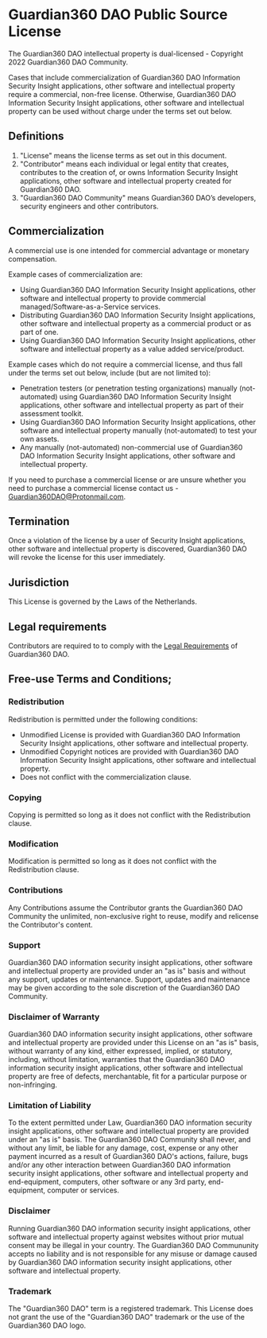 # Guardian360 DAO Public Source License

The Guardian360 DAO intellectual property is dual-licensed - Copyright 2022 Guardian360 DAO Community.

Cases that include commercialization of Guardian360 DAO Information Security Insight applications, other software and intellectual property require a commercial, non-free license. Otherwise, Guardian360 DAO Information Security Insight applications, other software and intellectual property can be used without charge under the terms set out below.

## Definitions 

1. "License" means the license terms as set out in this document.
2. "Contributor" means each individual or legal entity that creates, contributes to the creation of, or owns Information Security Insight applications, other software and intellectual property created for Guardian360 DAO.
3. "Guardian360 DAO Community" means Guardian360 DAO’s developers, security engineers and other contributors.

## Commercialization

A commercial use is one intended for commercial advantage or monetary compensation.

Example cases of commercialization are:

- Using Guardian360 DAO Information Security Insight applications, other software and intellectual property to provide commercial managed/Software-as-a-Service services.
- Distributing Guardian360 DAO Information Security Insight applications, other software and intellectual property as a commercial product or as part of one.
- Using Guardian360 DAO Information Security Insight applications, other software and intellectual property as a value added service/product.

Example cases which do not require a commercial license, and thus fall under the terms set out below, include (but are not limited to):

- Penetration testers (or penetration testing organizations) manually (not-automated) using Guardian360 DAO Information Security Insight applications, other software and intellectual property as part of their assessment toolkit.
- Using Guardian360 DAO Information Security Insight applications, other software and intellectual property manually (not-automated) to test your own assets.
- Any manually (not-automated) non-commercial use of Guardian360 DAO Information Security Insight applications, other software and intellectual property.

If you need to purchase a commercial license or are unsure whether you need to purchase a commercial license contact us - Guardian360DAO@Protonmail.com.

## Termination

Once a violation of the license by a user of Security Insight applications, other software and intellectual property is discovered, Guardian360 DAO will revoke the license for this user immediately.

## Jurisdiction

This License is governed by the Laws of the Netherlands.

## Legal requirements

Contributors are required to to comply with the [Legal Requirements](LEGAL_REQUIREMENTS.md) of Guardian360 DAO.

## Free-use Terms and Conditions;

### Redistribution

Redistribution is permitted under the following conditions:

- Unmodified License is provided with Guardian360 DAO Information Security Insight applications, other software and intellectual property.
- Unmodified Copyright notices are provided with Guardian360 DAO Information Security Insight applications, other software and intellectual property.
- Does not conflict with the commercialization clause.

### Copying

Copying is permitted so long as it does not conflict with the Redistribution clause.

### Modification

Modification is permitted so long as it does not conflict with the Redistribution clause.

### Contributions

Any Contributions assume the Contributor grants the Guardian360 DAO Community the unlimited, non-exclusive right to reuse, modify and relicense the Contributor's content.

### Support

Guardian360 DAO information security insight applications, other software and intellectual property are provided under an "as is" basis and without any support, updates or maintenance. Support, updates and maintenance may be given according to the sole discretion of the Guardian360 DAO Community.

### Disclaimer of Warranty

Guardian360 DAO information security insight applications, other software and intellectual property are provided under this License on an "as is" basis, without warranty of any kind, either expressed, implied, or statutory, including, without limitation, warranties that the Guardian360 DAO information security insight applications, other software and intellectual property are free of defects, merchantable, fit for a particular purpose or non-infringing.

### Limitation of Liability

To the extent permitted under Law, Guardian360 DAO information security insight applications, other software and intellectual property are provided under an "as is" basis. The Guardian360 DAO Community shall never, and without any limit, be liable for any damage, cost, expense or any other payment incurred as a result of Guardian360 DAO's actions, failure, bugs and/or any other interaction between Guardian360 DAO information security insight applications, other software and intellectual property and end-equipment, computers, other software or any 3rd party, end-equipment, computer or services.

### Disclaimer

Running Guardian360 DAO information security insight applications, other software and intellectual property against websites without prior mutual consent may be illegal in your country. The Guardian360 DAO Commununity accepts no liability and is not responsible for any misuse or damage caused by Guardian360 DAO information security insight applications, other software and intellectual property.

### Trademark

The "Guardian360 DAO" term is a registered trademark. This License does not grant the use of the "Guardian360 DAO" trademark or the use of the Guardian360 DAO logo.
